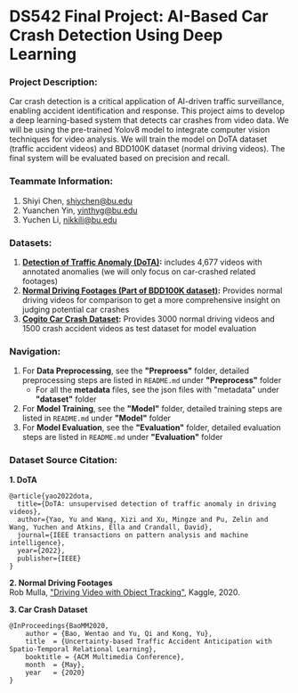 # DS542 Final Project: AI-Based Car Crash Detection Using Deep Learning
### Project Description:
Car crash detection is a critical application of AI-driven traffic surveillance, enabling accident identification and response. This project aims to develop a deep learning-based system that detects car crashes from video data. We will be using the pre-trained Yolov8 model to integrate computer vision techniques for video analysis. We will train the model on DoTA dataset (traffic accident videos) and BDD100K dataset (normal driving videos). The final system will be evaluated based on precision and recall.

### Teammate Information:
1. Shiyi Chen, shiychen@bu.edu
2. Yuanchen Yin, yinthyg@bu.edu
3. Yuchen Li, nikkili@bu.edu

### Datasets:
1. **[Detection of Traffic Anomaly (DoTA)](https://github.com/MoonBlvd/Detection-of-Traffic-Anomaly/tree/master):** includes 4,677 videos with annotated anomalies (we will only focus on car-crashed related footages)
2. **[Normal Driving Footages (Part of BDD100K dataset)](https://www.kaggle.com/datasets/robikscube/driving-video-with-object-tracking/data):** Provides normal driving videos for comparison to get a more comprehensive insight on judging potential car crashes
3. **[Cogito Car Crash Dataset](https://github.com/Cogito2012/CarCrashDataset):** Provides 3000 normal driving videos and 1500 crash accident videos as test dataset for model evaluation

### Navigation:
1. For **Data Preprocessing**, see the **"Preproess"** folder, detailed preprocessing steps are listed in ```README.md``` under **"Preprocess"** folder
	- For all the **metadata** files, see the json files with "metadata" under **"dataset"** folder
2. For **Model Training**, see the **"Model"** folder, detailed training steps are listed in ```README.md``` under **"Model"** folder
3. For **Model Evaluation**, see the **"Evaluation"** folder, detailed evaluation steps are listed in ```README.md``` under **"Evaluation"** folder

### Dataset Source Citation:
**1. DoTA**
```
@article{yao2022dota,
  title={DoTA: unsupervised detection of traffic anomaly in driving videos},
  author={Yao, Yu and Wang, Xizi and Xu, Mingze and Pu, Zelin and Wang, Yuchen and Atkins, Ella and Crandall, David},
  journal={IEEE transactions on pattern analysis and machine intelligence},
  year={2022},
  publisher={IEEE}
}
```
**2. Normal Driving Footages**<br>
Rob Mulla, ["Driving Video with Object Tracking"](https://www.kaggle.com/datasets/robikscube/driving-video-with-object-tracking/data), Kaggle, 2020.

**3. Car Crash Dataset**
```
@InProceedings{BaoMM2020,
    author = {Bao, Wentao and Yu, Qi and Kong, Yu},
    title  = {Uncertainty-based Traffic Accident Anticipation with Spatio-Temporal Relational Learning},
    booktitle = {ACM Multimedia Conference},
    month  = {May},
    year   = {2020}
}
```
